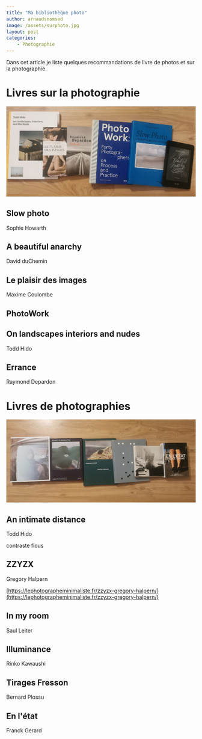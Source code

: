 ```yaml
---
title: "Ma bibliothèque photo"
author: arnaudsnomsed
image: /assets/surphoto.jpg
layout: post
categories:
    - Photographie
---
```


Dans cet article je liste quelques recommandations de livre de photos
et sur la photographie.

# Livres sur la photographie

![](/assets/surphoto.jpg)

## Slow photo
Sophie Howarth


## A beautiful anarchy
David duChemin

## Le plaisir des images
Maxime Coulombe


## PhotoWork

## On landscapes interiors and nudes
Todd Hido 

## Errance 
Raymond Depardon

# Livres de photographies

![](/assets/dephoto.jpg)


## An intimate distance
Todd Hido

contraste flous

## ZZYZX
Gregory Halpern

[https://lephotographeminimaliste.fr/zzyzx-gregory-halpern/](https://lephotographeminimaliste.fr/zzyzx-gregory-halpern/)

## In my room
Saul Leiter

## Illuminance
Rinko Kawaushi

## Tirages Fresson
Bernard Plossu

## En l'état
Franck Gerard
